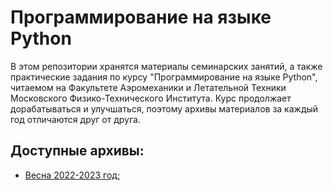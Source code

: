 # Программирование на языке Python

В этом репозитории хранятся материалы семинарских занятий, а также практические задания по курсу "Программирование на языке Python", читаемом на Факультете Аэромеханики и Летательной Техники Московского Физико-Технического Института. Курс продолжает дорабатываться и улучшаться, поэтому архивы материалов за каждый год отличаются друг от друга. 

## Доступные архивы:

- [Весна 2022-2023 год;](https://github.com/EvgrafovMichail/python_mipt_dafe/tree/2022-2023_spring)
